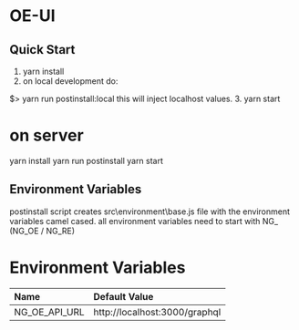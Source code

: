 # OE-UI

## Quick Start
1. yarn install
2. on local development do: 

  $> yarn run postinstall:local 
  this will inject localhost values.
3. yarn start

# on server
yarn install
yarn run postinstall
yarn start


## Environment Variables
postinstall script creates src\environment\base.js file with the environment variables camel cased.
all environment variables need to start with NG_  (NG_OE / NG_RE)

# Environment Variables

Name  | Default Value
:---  | :---
NG_OE_API_URL  |   http://localhost:3000/graphql